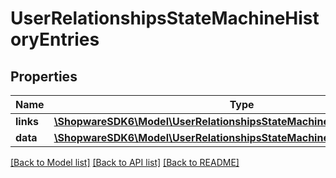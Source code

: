 # UserRelationshipsStateMachineHistoryEntries

## Properties
Name | Type | Description | Notes
------------ | ------------- | ------------- | -------------
**links** | [**\ShopwareSDK6\Model\UserRelationshipsStateMachineHistoryEntriesLinks**](UserRelationshipsStateMachineHistoryEntriesLinks.md) |  | [optional] 
**data** | [**\ShopwareSDK6\Model\UserRelationshipsStateMachineHistoryEntriesData[]**](UserRelationshipsStateMachineHistoryEntriesData.md) |  | [optional] 

[[Back to Model list]](../../README.md#documentation-for-models) [[Back to API list]](../../README.md#documentation-for-api-endpoints) [[Back to README]](../../README.md)

